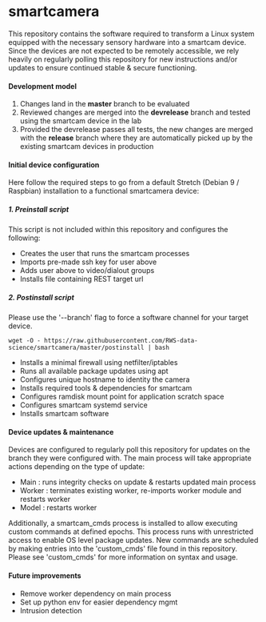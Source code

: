 # smartcamera

This repository contains the software required to transform a Linux system equipped with the necessary sensory hardware into a smartcam device. Since the devices are not expected to be remotely accessible, we rely heavily on regularly polling this repository for new instructions and/or updates to ensure continued stable & secure functioning. 

#### Development model

1. Changes land in the **master** branch to be evaluated
2. Reviewed changes are merged into the **devrelease** branch and tested using the smartcam device in the lab
3. Provided the devrelease passes all tests, the new changes are merged with the **release** branch where they are automatically picked up by the existing smartcam devices in production

#### Initial device configuration

Here follow the required steps to go from a default Stretch (Debian 9 / Raspbian) installation to a functional smartcamera device:

##### 1. Preinstall script

This script is not included within this repository and configures the following:

* Creates the user that runs the smartcam processes
* Imports pre-made ssh key for user above
* Adds user above to video/dialout groups
* Installs file containing REST target url

##### 2. Postinstall script

Please use the '--branch' flag to force a software channel for your target device. 

`wget -O - https://raw.githubusercontent.com/RWS-data-science/smartcamera/master/postinstall | bash `

* Installs a minimal firewall using netfilter/iptables
* Runs all available package updates using apt
* Configures unique hostname to identity the camera
* Installs required tools & dependencies for smartcam
* Configures ramdisk mount point for application scratch space
* Configures smartcam systemd service
* Installs smartcam software

#### Device updates & maintenance

Devices are configured to regularly poll this repository for updates on the branch they were configured with. The main process will take appropriate actions depending on the type of update:

- Main : runs integrity checks on update & restarts updated main process
- Worker : terminates existing worker, re-imports worker module and restarts worker
- Model : restarts worker

Additionally, a smartcam_cmds process is installed to allow executing custom commands at defined epochs. This process runs with unrestricted access to enable OS level package updates. New commands are scheduled by making entries into the 'custom_cmds' file found in this repository. Please see 'custom_cmds' for more information on syntax and usage. 

#### Future improvements

* Remove worker dependency on main process
* Set up python env for easier dependency mgmt
* Intrusion detection 
